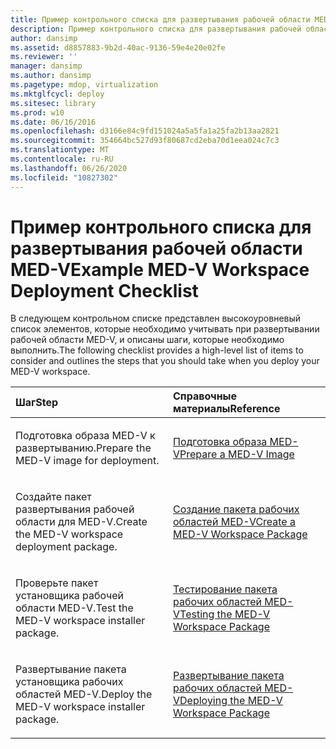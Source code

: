 ```yaml
---
title: Пример контрольного списка для развертывания рабочей области MED-V
description: Пример контрольного списка для развертывания рабочей области MED-V
author: dansimp
ms.assetid: d8857883-9b2d-40ac-9136-59e4e20e02fe
ms.reviewer: ''
manager: dansimp
ms.author: dansimp
ms.pagetype: mdop, virtualization
ms.mktglfcycl: deploy
ms.sitesec: library
ms.prod: w10
ms.date: 06/16/2016
ms.openlocfilehash: d3166e84c9fd151024a5a5fa1a25fa2b13aa2821
ms.sourcegitcommit: 354664bc527d93f80687cd2eba70d1eea024c7c3
ms.translationtype: MT
ms.contentlocale: ru-RU
ms.lasthandoff: 06/26/2020
ms.locfileid: "10827302"
---
```

# <span data-ttu-id="812be-103">Пример контрольного списка для развертывания рабочей области MED-V</span><span class="sxs-lookup"><span data-stu-id="812be-103">Example MED-V Workspace Deployment Checklist</span></span>


<span data-ttu-id="812be-104">В следующем контрольном списке представлен высокоуровневый список элементов, которые необходимо учитывать при развертывании рабочей области MED-V, и описаны шаги, которые необходимо выполнить.</span><span class="sxs-lookup"><span data-stu-id="812be-104">The following checklist provides a high-level list of items to consider and outlines the steps that you should take when you deploy your MED-V workspace.</span></span>

<table>
<colgroup>
<col width="50%" />
<col width="50%" />
</colgroup>
<thead>
<tr class="header">
<th align="left"><span data-ttu-id="812be-105">Шаг</span><span class="sxs-lookup"><span data-stu-id="812be-105">Step</span></span></th>
<th align="left"><span data-ttu-id="812be-106">Справочные материалы</span><span class="sxs-lookup"><span data-stu-id="812be-106">Reference</span></span></th>
</tr>
</thead>
<tbody>
<tr class="odd">
<td align="left"><p><span data-ttu-id="812be-107">Подготовка образа MED-V к развертыванию.</span><span class="sxs-lookup"><span data-stu-id="812be-107">Prepare the MED-V image for deployment.</span></span></p></td>
<td align="left"><p><a href="prepare-a-med-v-image.md" data-raw-source="[Prepare a MED-V Image](prepare-a-med-v-image.md)"><span data-ttu-id="812be-108">Подготовка образа MED-V</span><span class="sxs-lookup"><span data-stu-id="812be-108">Prepare a MED-V Image</span></span></a></p></td>
</tr>
<tr class="even">
<td align="left"><p><span data-ttu-id="812be-109">Создайте пакет развертывания рабочей области для MED-V.</span><span class="sxs-lookup"><span data-stu-id="812be-109">Create the MED-V workspace deployment package.</span></span></p></td>
<td align="left"><p><a href="create-a-med-v-workspace-package.md" data-raw-source="[Create a MED-V Workspace Package](create-a-med-v-workspace-package.md)"><span data-ttu-id="812be-110">Создание пакета рабочих областей MED-V</span><span class="sxs-lookup"><span data-stu-id="812be-110">Create a MED-V Workspace Package</span></span></a></p></td>
</tr>
<tr class="odd">
<td align="left"><p><span data-ttu-id="812be-111">Проверьте пакет установщика рабочей области MED-V.</span><span class="sxs-lookup"><span data-stu-id="812be-111">Test the MED-V workspace installer package.</span></span></p></td>
<td align="left"><p><a href="testing-the-med-v-workspace-package.md" data-raw-source="[Testing the MED-V Workspace Package](testing-the-med-v-workspace-package.md)"><span data-ttu-id="812be-112">Тестирование пакета рабочих областей MED-V</span><span class="sxs-lookup"><span data-stu-id="812be-112">Testing the MED-V Workspace Package</span></span></a></p></td>
</tr>
<tr class="even">
<td align="left"><p><span data-ttu-id="812be-113">Развертывание пакета установщика рабочих областей MED-V.</span><span class="sxs-lookup"><span data-stu-id="812be-113">Deploy the MED-V workspace installer package.</span></span></p></td>
<td align="left"><p><a href="deploying-the-med-v-workspace-package.md" data-raw-source="[Deploying the MED-V Workspace Package](deploying-the-med-v-workspace-package.md)"><span data-ttu-id="812be-114">Развертывание пакета рабочих областей MED-V</span><span class="sxs-lookup"><span data-stu-id="812be-114">Deploying the MED-V Workspace Package</span></span></a></p></td>
</tr>
</tbody>
</table>

 

 

 





